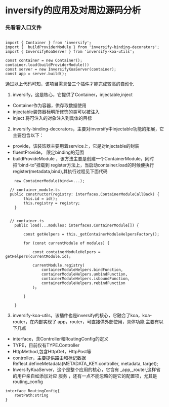 # inversify的应用及对周边源码分析

### 先看看入口文件

```
 
import { Container } from 'inversify';
import {  buildProviderModule } from 'inversify-binding-decorators';
import { InversifyKoaServer } from 'inversify-koa-utils';

const container = new Container();
container.load(buildProviderModule())
const server = new InversifyKoaServer(container);
const app = server.build();

```
通过以上代码可知，该项目需具备三个插件才能完成较高的自动化

1. inversify，这是核心，它提供了Container，injectable,inject
- Container作为容器，供存取数据使用
- injectable装饰器标明所修饰的类可以被注入
- inject 将可注入的对象注入到具体的目标

2. inversify-binding-decorators，主要对inversify中injectable功能的拓展，它主要包含以下：
- provide，该装饰器主要用着service上，它是对injectable的封装
- fluentProvide， 限定binding的范围
- buildProvideModule ，该方法主要是创建一个ContainerModule，同时把“bind-to”挂载到 register方法上，当启动container.load的时候便执行register(metadata,bind),其执行过程见下面代码
```
    new ContainerModule(bind=>...);

  // container_module.ts
  public constructor(registry: interfaces.ContainerModuleCallBack) {
        this.id = id();
        this.registry = registry;
    }


  // container.ts
    public load(...modules: interfaces.ContainerModule[]) {

        const getHelpers = this._getContainerModuleHelpersFactory();

        for (const currentModule of modules) {

            const containerModuleHelpers = getHelpers(currentModule.id);

            currentModule.registry(
                containerModuleHelpers.bindFunction,
                containerModuleHelpers.unbindFunction,
                containerModuleHelpers.isboundFunction,
                containerModuleHelpers.rebindFunction
            );

        }

    }

```

3. inversify-koa-utils，该插件也是inversify的核心，它融合了koa，koa-router，在内部实现了 app，router，可直接供外部使用，具体功能 主要有以下几点
- interface，含Controller和RoutingConfig的定义
- TYPE，目前仅有TYPE.Controller
- HttpMethod,包含HttpGet，HttpPost等
- controller，主要提供路由和标记数据 Reflect.defineMetadata(METADATA_KEY.controller, metadata, target);
- InversifyKoaServer，这个是整个应用的核心，它含有 _app,_router,这样省的用户亲自如添加对应 服务 ，还有一点不能忽略的是它的配置项，尤其是routing_config
```
interface RoutingConfig{
    rootPath:string
}

```